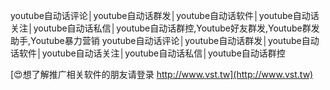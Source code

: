 youtube自动话评论│youtube自动话群发│youtube自动话软件│youtube自动话关注│youtube自动话私信│youtube自动话群控,Youtube好友群发,Youtube群发助手,Youtube暴力营销
youtube自动话评论│youtube自动话群发│youtube自动话软件│youtube自动话关注│youtube自动话私信│youtube自动话群控

[😍想了解推广相关软件的朋友请登录 http://www.vst.tw](http://www.vst.tw)



